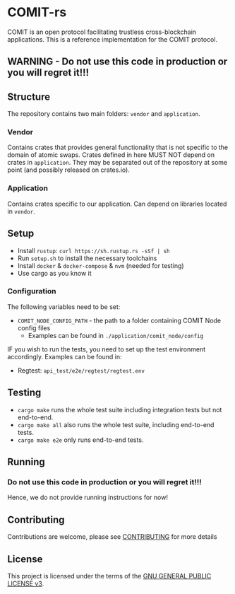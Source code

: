 # COMIT-rs

COMIT is an open protocol facilitating trustless cross-blockchain applications.
This is a reference implementation for the COMIT protocol. 

## WARNING - Do not use this code in production or you will regret it!!!

## Structure

The repository contains two main folders: `vendor` and `application`.

### Vendor

Contains crates that provides general functionality that is not specific to the domain of atomic swaps. 
Crates defined in here MUST NOT depend on crates in `application`. 
They may be separated out of the repository at some point (and possibly released on crates.io).

### Application

Contains crates specific to our application. Can depend on libraries located in `vendor`.

## Setup

- Install `rustup`: `curl https://sh.rustup.rs -sSf | sh`
- Run `setup.sh` to install the necessary toolchains
- Install `docker` & `docker-compose` & `nvm` (needed for testing)
- Use cargo as you know it

### Configuration

The following variables need to be set:
* `COMIT_NODE_CONFIG_PATH` - the path to a folder containing COMIT Node config files
   * Examples can be found in `./application/comit_node/config`

IF you wish to run the tests, you need to set up the test environment accordingly. 
Examples can be found in: 
* Regtest: `api_test/e2e/regtest/regtest.env`

## Testing

- `cargo make` runs the whole test suite including integration tests but not end-to-end.
- `cargo make all` also runs the whole test suite, including end-to-end tests. 
- `cargo make e2e` only runs end-to-end tests.

## Running
### Do not use this code in production or you will regret it!!!
Hence, we do not provide running instructions for now!

## Contributing

Contributions are welcome, please see [CONTRIBUTING](CONTRIBUTING.md) for more details

## License

This project is licensed under the terms of the [GNU GENERAL PUBLIC LICENSE v3](LICENSE.md).
